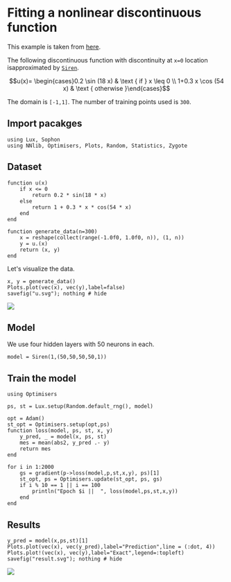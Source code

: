 # Fitting a nonlinear discontinuous function

This example is taken from [here](https://royalsocietypublishing.org/doi/epdf/10.1098/rspa.2020.0334).


The following  discontinuous  function  with  discontinuity  at ``x=0``  location  isapproximated by [`Siren`](@ref).

```math
u(x)= \begin{cases}0.2 \sin (18 x) & \text { if } x \leq 0 \\ 1+0.3 x \cos (54 x) & \text { otherwise }\end{cases}
```
The domain is ``[-1,1]``. The number of training points used is `300`.

## Import pacakges
```@example ds
using Lux, Sophon
using NNlib, Optimisers, Plots, Random, Statistics, Zygote
```

## Dataset

```@example ds
function u(x)
    if x <= 0
        return 0.2 * sin(18 * x)
    else
        return 1 + 0.3 * x * cos(54 * x)
    end
end

function generate_data(n=300)
    x = reshape(collect(range(-1.0f0, 1.0f0, n)), (1, n))
    y = u.(x)
    return (x, y)
end
```

Let's visualize the data.

```@example ds
x, y = generate_data()
Plots.plot(vec(x), vec(y),label=false)
savefig("u.svg"); nothing # hide
```
![](u.svg)

## Model
We use four hidden layers with 50 neurons in each.
```@example ds
model = Siren(1,(50,50,50,50,1))
```
## Train the model

```@example ds
using Optimisers

ps, st = Lux.setup(Random.default_rng(), model)

opt = Adam()
st_opt = Optimisers.setup(opt,ps)
function loss(model, ps, st, x, y)
    y_pred, _ = model(x, ps, st)
    mes = mean(abs2, y_pred .- y)
    return mes
end

for i in 1:2000
    gs = gradient(p->loss(model,p,st,x,y), ps)[1]
    st_opt, ps = Optimisers.update(st_opt, ps, gs)
    if i % 10 == 1 || i == 100
        println("Epoch $i ||  ", loss(model,ps,st,x,y))
    end
end
```
## Results
```@example ds
y_pred = model(x,ps,st)[1]
Plots.plot(vec(x), vec(y_pred),label="Prediction",line = (:dot, 4))
Plots.plot!(vec(x), vec(y),label="Exact",legend=:topleft)
savefig("result.svg"); nothing # hide
```

![](result.svg)
